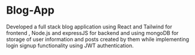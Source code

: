 # Blog-App
Developed a full stack blog application using React and Tailwind for frontend , Node.js and expressJS for backend and using mongoDB for storage of user information and posts created by them while implementing login signup functionality using JWT authentication.
